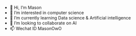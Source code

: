- 👋 Hi, I’m Mason
- 👀 I’m interested in computer science
- 🌱 I’m currently learning Data science & Artificial intelligence
- 💞️ I’m looking to collaborate on AI
- 📫 Wechat ID MasonOwO 

<!---
MASON-PRINCE/MASON-PRINCE is a ✨ special ✨ repository because its `README.md` (this file) appears on your GitHub profile.
You can click the Preview link to take a look at your changes.
--->
